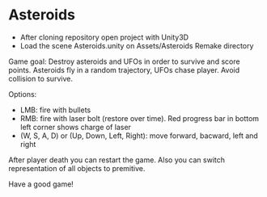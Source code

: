 # Asteroids

 - After cloning repository open project with Unity3D
 - Load the scene Asteroids.unity on Assets/Asteroids Remake directory

Game goal:
  Destroy asteroids and UFOs in order to survive and score points.
  Asteroids fly in a random trajectory, UFOs chase player. Avoid collision to survive.

Options:
 - LMB: fire with bullets
 - RMB: fire with laser bolt (restore over time). Red progress bar in bottom left corner shows charge of laser
 - (W, S, A, D) or (Up, Down, Left, Right): move forward, bacward, left and right

After player death you can restart the game. Also you can switch representation of all objects to premitive.

Have a good game!
